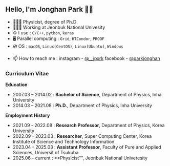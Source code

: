 ## Hello, I'm Jonghan Park 👋🏻

- 👨🏻‍🎓 Physicist, degree of Ph.D
- 👨🏻‍💻 Working at Jeonbuk National Univesity
- ⚙️ I use : `C/C++`, `python`, `keras`
- 🖥 Parallel computing : `Grid`, `HTCondor`, `PROOF`
- 💿 OS : `macOS`, `Linux(CentOS)`, `Linux(Ubuntu)`, `Windows`
<!--- - 📖 I’m learning and studying : machine learning (deep learning)--->
- 📫 How to reach me : instagram - [@__jpxrk](https://www.instagram.com/jpxrkxx/) facebook - [@parkjonghan](https://www.facebook.com/parkjonghan/)

### Curriculum Vitae
**Education**
- 2007.03 – 2014.02 : **Bachelor of Science**, Department of Physics, Inha University
- 2014.03 – 2021.08 : **Ph.D.**, Department of Physics, Inha University

**Employment History**
- 2021.09 - 2022.08 : **Research Professor**, Department of Physics, Korea University
- 2022.09 - 2023.03 : **Researcher**, Super Computing Center, Korea Institute of Science and Technology Information
- 2023.04 - 2025.03 : **Assistant Professor**, Faculty of Pure and Applied Sciences, Universit of Tsukuba
- 2025.06 - current : **Physicist"", Jeonbuk National Univeresity

<!---
jpxrk/jpxrk is a ✨ special ✨ repository because its `README.md` (this file) appears on your GitHub profile.
You can click the Preview link to take a look at your changes.
--->
